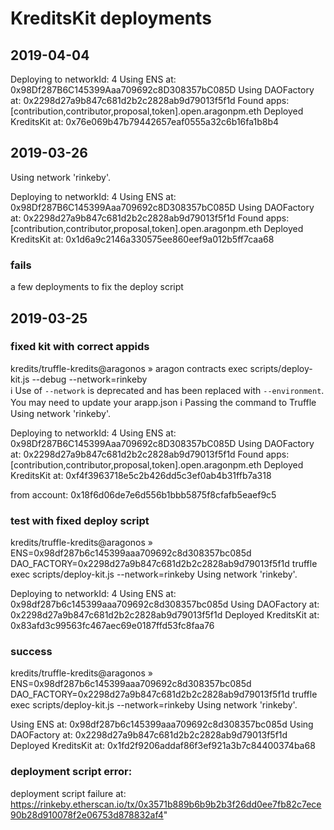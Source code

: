 # KreditsKit deployments

## 2019-04-04

Deploying to networkId: 4
Using ENS at: 0x98Df287B6C145399Aaa709692c8D308357bC085D
Using DAOFactory at: 0x2298d27a9b847c681d2b2c2828ab9d79013f5f1d
Found apps: [contribution,contributor,proposal,token].open.aragonpm.eth
Deployed KreditsKit at: 0x76e069b47b79442657eaf0555a32c6b16fa1b8b4

## 2019-03-26

Using network 'rinkeby'.

Deploying to networkId: 4
Using ENS at: 0x98Df287B6C145399Aaa709692c8D308357bC085D
Using DAOFactory at: 0x2298d27a9b847c681d2b2c2828ab9d79013f5f1d
Found apps: [contribution,contributor,proposal,token].open.aragonpm.eth
Deployed KreditsKit at: 0x1d6a9c2146a330575ee860eef9a012b5ff7caa68



### fails
a few deployments to fix the deploy script

## 2019-03-25

### fixed kit with correct appids

kredits/truffle-kredits@aragonos  » aragon contracts exec scripts/deploy-kit.js --debug --network=rinkeby    
 ℹ Use of `--network` is deprecated and has been replaced with `--environment`. You may need to update your arapp.json
 ℹ Passing the command to Truffle
Using network 'rinkeby'.

Deploying to networkId: 4
Using ENS at: 0x98Df287B6C145399Aaa709692c8D308357bC085D
Using DAOFactory at: 0x2298d27a9b847c681d2b2c2828ab9d79013f5f1d
Found apps: [contribution,contributor,proposal,token].open.aragonpm.eth
Deployed KreditsKit at: 0xf4f3963718e5c2b426dd5c3ef0ab4b31ffb7a318

from account: 0x18f6d06de7e6d556b1bbb5875f8cfafb5eaef9c5

### test with fixed deploy script
kredits/truffle-kredits@aragonos  » ENS=0x98df287b6c145399aaa709692c8d308357bc085d DAO_FACTORY=0x2298d27a9b847c681d2b2c2828ab9d79013f5f1d truffle exec scripts/deploy-kit.js --network=rinkeby
Using network 'rinkeby'.

Deploying to networkId: 4
Using ENS at: 0x98df287b6c145399aaa709692c8d308357bc085d
Using DAOFactory at: 0x2298d27a9b847c681d2b2c2828ab9d79013f5f1d
Deployed KreditsKit at: 0x83afd3c99563fc467aec69e0187ffd53fc8faa76

### success
kredits/truffle-kredits@aragonos  » ENS=0x98df287b6c145399aaa709692c8d308357bc085d DAO_FACTORY=0x2298d27a9b847c681d2b2c2828ab9d79013f5f1d truffle exec scripts/deploy-kit.js --network=rinkeby
Using network 'rinkeby'.

Using ENS at: 0x98df287b6c145399aaa709692c8d308357bc085d
Using DAOFactory at: 0x2298d27a9b847c681d2b2c2828ab9d79013f5f1d
Deployed KreditsKit at: 0x1fd2f9206addaf86f3ef921a3b7c84400374ba68

### deployment script error:
deployment script failure at: https://rinkeby.etherscan.io/tx/0x3571b889b6b9b2b3f26dd0ee7fb82c7ece90b28d910078f2e06753d878832af4"

